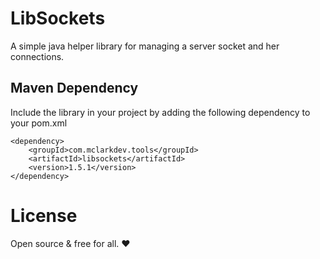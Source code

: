 # LibSockets

A simple java helper library for managing a server socket and her connections.

## Maven Dependency

Include the library in your project by adding the following dependency to your pom.xml

```
<dependency>
	<groupId>com.mclarkdev.tools</groupId>
	<artifactId>libsockets</artifactId>
	<version>1.5.1</version>
</dependency>
```

# License

Open source & free for all. ❤
